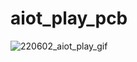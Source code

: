 # aiot_play_pcb
![220602_aiot_play_gif](https://user-images.githubusercontent.com/62743136/171659184-6aff8cb5-e8ca-4e5f-a393-15bc9dd21f9b.gif)
